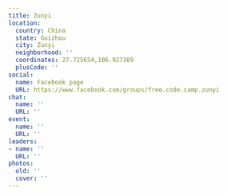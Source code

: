 ```yaml
---
title: Zunyi
location:
  country: China
  state: Guizhou
  city: Zunyi
  neighborhood: ''
  coordinates: 27.725654,106.927389
  plusCode: ''
social:
  name: Facebook page
  URL: https://www.facebook.com/groups/free.code.camp.zunyi
chat:
  name: ''
  URL: ''
event:
  name: ''
  URL: ''
leaders:
- name: ''
  URL: ''
photos:
  old: ''
  cover: ''
---
```

